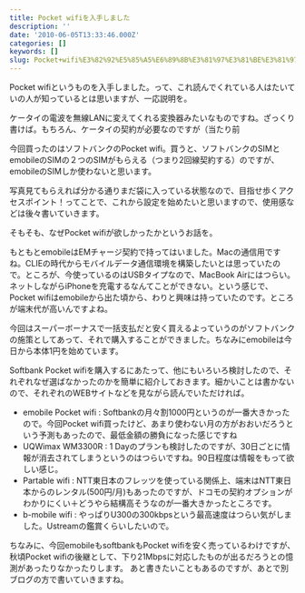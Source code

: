 ```yaml
---
title: Pocket wifiを入手しました
description: ''
date: '2010-06-05T13:33:46.000Z'
categories: []
keywords: []
slug: Pocket+wifi%E3%82%92%E5%85%A5%E6%89%8B%E3%81%97%E3%81%BE%E3%81%97%E3%81%9F
---
```

Pocket wifiというものを入手しました。って、これ読んでくれている人はたいていの人が知っているとは思いますが、一応説明を。

ケータイの電波を無線LANに変えてくれる変換器みたいなものですね。ざっくり書けば。もちろん、ケータイの契約が必要なのですが（当たり前

今回買ったのはソフトバンクのPocket wifi。買うと、ソフトバンクのSIMとemobileのSIMの２つのSIMがもらえる（つまり2回線契約する）のですが、emobileのSIMしか使わないと思います。

写真見てもらえれば分かる通りまだ袋に入っている状態なので、目指せ歩くアクセスポイント！ってことで、これから設定を始めたいと思いますので、使用感などは後々書いていきます。

そもそも、なぜPocket wifiが欲しかったかというお話を。

もともとemobileはEMチャージ契約で持ってはいました。Macの通信用ですね。CLIEの時代からモバイルデータ通信環境を構築したいとは思っていたので。ところが、今使っているのはUSBタイプなので、MacBook Airにはつらい。ネットしながらiPhoneを充電するなんてことができない。という感じで、Pocket wifiはemobileから出た頃から、わりと興味は持っていたのです。ところが端末代が高いんですよね。

今回はスーパーボーナスで一括支払だと安く買えるよっていうのがソフトバンクの施策としてあって、それで購入することができました。ちなみにemobileは今日から本体1円を始めています。

Softbank Pocket wifiを購入するにあたって、他にもいろいろ検討したので、それぞれなぜ選ばなかったのかを簡単に紹介しておきます。細かいことは書かないので、それぞれのWEBサイトなどを見ながら読んでいただければ。

*   emobile Pocket wifi : Softbankの月々割1000円というのが一番大きかったので。今回Pocket wifi買ったけど、あまり使わない月の方がおおいだろうという予測もあったので、最低金額の勝負になった感じですね
*   UQWimax WM3300R : 1 Dayのプランも検討したのですが、30日ごとに情報が消去されてしまうというのはつらいですね。90日程度は情報をもって欲しい感じ。
*   Partable wifi : NTT東日本のフレッツを使っている関係上、端末はNTT東日本からのレンタル(500円/月)もあったのですが、ドコモの契約オプションがわかりにくい＋どうやら結構高そうなのが一番大きかったところです。
*   b-mobile wifi : やっぱりU300の300kbpsという最高速度はつらい気がしました。Ustreamの鑑賞くらいしたいので。

ちなみに、今回emobileもsoftbankもPocket wifiを安く売っているわけですが、秋頃Pocket wifiの後継として、下り21Mbpsに対応したものが出るだろうとの憶測があったりなかったりします。 あと書きたいこともあるのですが、あとで別ブログの方で書いていきますね。